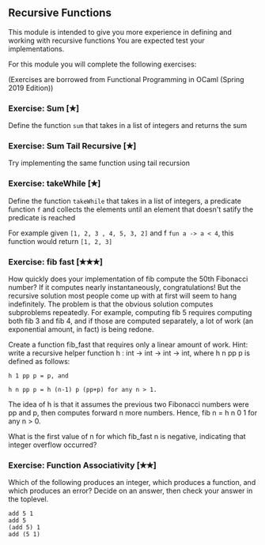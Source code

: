 ## Recursive Functions 

This module is intended to give you more experience in defining and working with recursive functions
You are expected test your implementations. 

For this module you will complete the following exercises:

(Exercises are borrowed from Functional Programming in OCaml (Spring 2019 Edition))

### Exercise: Sum [✭]

Define the function `sum` that takes in a list of integers and returns the sum

### Exercise: Sum Tail Recursive [✭]

Try implementing the same function using tail recursion 

### Exercise: takeWhile [✭]

Define the function `takeWhile` that takes in a list of integers, a predicate function `f` and collects the elements until an element that doesn't satify the predicate is reached

For example given `[1, 2, 3 , 4, 5, 3, 2]` and f `fun a -> a < 4`, this function would return `[1, 2, 3]` 

### Exercise: fib fast [✭✭✭]

How quickly does your implementation of fib compute the 50th Fibonacci number? If it computes nearly instantaneously, congratulations! But the recursive solution most people come up with at first will seem to hang indefinitely. The problem is that the obvious solution computes subproblems repeatedly. For example, computing fib 5 requires computing both fib 3 and fib 4, and if those are computed separately, a lot of work (an exponential amount, in fact) is being redone.

Create a function fib_fast that requires only a linear amount of work. Hint: write a recursive helper function h : int -> int -> int -> int, where h n pp p is defined as follows:

    h 1 pp p = p, and

    h n pp p = h (n-1) p (pp+p) for any n > 1.

The idea of h is that it assumes the previous two Fibonacci numbers were pp and p, then computes forward n more numbers. Hence, fib n = h n 0 1 for any n > 0.

What is the first value of n for which fib_fast n is negative, indicating that integer overflow occurred?

### Exercise: Function Associativity [✭✭]

Which of the following produces an integer, which produces a function, and which produces an error? Decide on an answer, then check your answer in the toplevel.

    add 5 1
    add 5
    (add 5) 1
    add (5 1)
